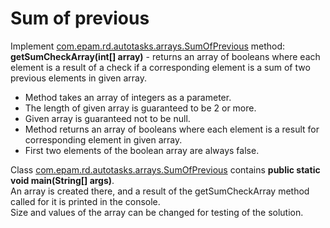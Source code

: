 # Sum of previous
Implement [com.epam.rd.autotasks.arrays.SumOfPrevious](src/main/java/com/epam/rd/autotasks/arrays/SumOfPrevious.java) method:
<br><b>getSumCheckArray(int[] array)</b> - returns an array of booleans where each element is a result of a check if a corresponding element is a sum of two previous elements in given array.

- Method takes an array of integers as a parameter.
- The length of given array is guaranteed to be 2 or more.
- Given array is guaranteed not to be null.
- Method returns an array of booleans where each element is a result for corresponding element in given array.
- First two elements of the boolean array are always false.

Class [com.epam.rd.autotasks.arrays.SumOfPrevious](src/main/java/com/epam/rd/autotasks/arrays/SumOfPrevious.java)
 contains <b>public static void main(String[] args)</b>. 
 <br>An array is created there, and a result of the getSumCheckArray method called for it is printed in the console.
 <br>Size and values of the array can be changed for testing of the solution.